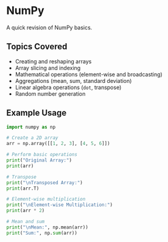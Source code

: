 # NumPy

A quick revision of NumPy basics.

## Topics Covered

- Creating and reshaping arrays
- Array slicing and indexing
- Mathematical operations (element-wise and broadcasting)
- Aggregations (mean, sum, standard deviation)
- Linear algebra operations (`dot`, transpose)
- Random number generation

## Example Usage

```python
import numpy as np

# Create a 2D array
arr = np.array([[1, 2, 3], [4, 5, 6]])

# Perform basic operations
print("Original Array:")
print(arr)

# Transpose
print("\nTransposed Array:")
print(arr.T)

# Element-wise multiplication
print("\nElement-wise Multiplication:")
print(arr * 2)

# Mean and sum
print("\nMean:", np.mean(arr))
print("Sum:", np.sum(arr))
```
